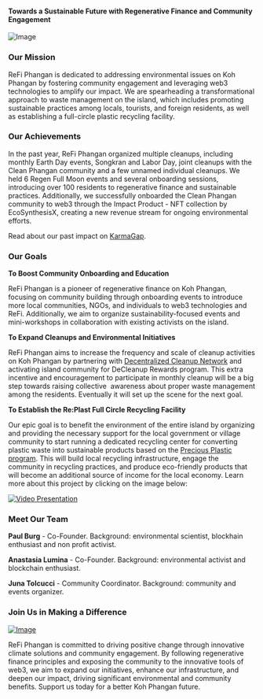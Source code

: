 #### Towards a Sustainable Future with Regenerative Finance and Community Engagement

![Image](https://beige-defiant-spoonbill-537.mypinata.cloud/ipfs/QmenJAv55AUpnPwDVGCKkN8bXarNLnNW8kj4kAHdeAphZk)

### Our Mission

ReFi Phangan is dedicated to addressing environmental issues on Koh Phangan by fostering community engagement and leveraging web3 technologies to amplify our impact. We are spearheading a transformational approach to waste management on the island, which includes promoting sustainable practices among locals, tourists, and foreign residents, as well as establishing a full-circle plastic recycling facility.

### Our Achievements

In the past year, ReFi Phangan organized multiple cleanups, including monthly Earth Day events, Songkran and Labor Day, joint cleanups with the Clean Phangan community and a few unnamed individual cleanups. We held 6 Regen Full Moon events and several onboarding sessions, introducing over 100 residents to regenerative finance and sustainable practices. Additionally, we successfully onboarded the Clean Phangan community to web3 through the Impact Product - NFT collection by EcoSynthesisX, creating a new revenue stream for ongoing environmental efforts.

Read about our past impact on [KarmaGap](https://gap.karmahq.xyz/project/refi-phangan-empowering-regenerative-future/impact).

### Our Goals

**To Boost Community Onboarding and Education**

ReFi Phangan is a pioneer of regenerative finance on Koh Phangan, focusing on community building through onboarding events to introduce more local communities, NGOs, and individuals to web3 technologies and ReFi. Additionally, we aim to organize sustainability-focused events and mini-workshops in collaboration with existing activists on the island.

**To Expand Cleanups and Environmental Initiatives**

ReFi Phangan aims to increase the frequency and scale of cleanup activities on Koh Phangan by partnering with [Decentralized Cleanup Network](https://x.com/decentracleanup) and activating island community for DeCleanup Rewards program. This extra incentive and encouragement to participate in monthly cleanup will be a big step towards raising collective 
awareness about proper waste management among the residents. Eventually it will set up the scene for the next goal.

**To Establish the Re:Plast Full Circle Recycling Facility**

Our epic goal is to benefit the environment of the entire island by organizing and providing the necessary support for the local government or village community to start running a dedicated recycling center for converting plastic waste into sustainable products based on the [Precious Plastic program](https://www.preciousplastic.com). This will build local recycling infrastructure, engage the community in recycling practices, and produce eco-friendly products that will become an additional source of income for the local economy. Learn more about this project by clicking on the image below:

[![Video Presentation](https://beige-defiant-spoonbill-537.mypinata.cloud/ipfs/QmVtHQanmkZMXagriRYaJzFKJ3Yzg5G9gexqypj36zjY5p)](https://beige-defiant-spoonbill-537.mypinata.cloud/ipfs/QmcFN8L46kcCG2AfmJV6JcQTbcM6LFfdByYeFPS8EuzgCK)

### Meet Our Team

**Paul Burg** - Co-Founder. Background: environmental scientist, blockhain enthusiast and non profit activist.

**Anastasia Lumina** - Co-Founder. Background: environmental activist and blockchain enthusiast.

**Juna Tolcucci** - Community Coordinator. Background: community and events organizer.

### Join Us in Making a Difference

[![Image](https://beige-defiant-spoonbill-537.mypinata.cloud/ipfs/QmTP1eaJCmLTfgkjpTJBUGWRed321a316zhPNBBK1ni9KJ)](https://beige-defiant-spoonbill-537.mypinata.cloud/ipfs/QmTP1eaJCmLTfgkjpTJBUGWRed321a316zhPNBBK1ni9KJ)

ReFi Phangan is committed to driving positive change through innovative climate solutions and community engagement. By following regenerative finance principles and exposing the community to the innovative tools of web3, we aim to expand our initiatives, enhance our infrastructure, and deepen our impact, driving significant environmental and community benefits. Support us today for a better Koh Phangan future.
